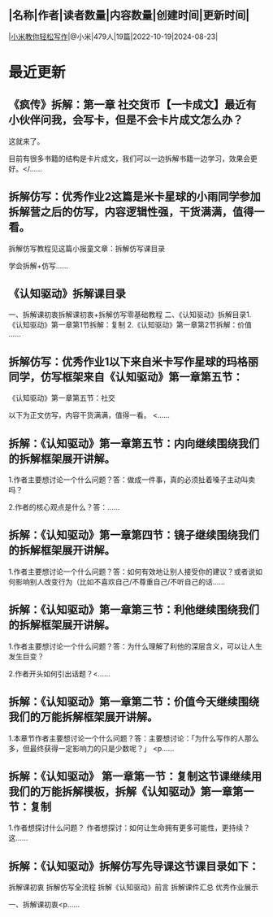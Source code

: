 |名称|作者|读者数量|内容数量|创建时间|更新时间|
---
|[小米教你轻松写作](https://xiaobot.net/p/readingtime111?refer=0b133df9-27dc-423b-8101-639049001c13)|@小米|479人|19篇|2022-10-19|2024-08-23|

# 最近更新
## 《疯传》拆解：第一章 社交货币【一卡成文】最近有小伙伴问我，会写卡，但是不会卡片成文怎么办？

这就来了。

目前有很多书籍的结构是卡片成文，我们可以一边拆解书籍一边学习，效果会更好。</......
## 拆解仿写：优秀作业2这篇是米卡星球的小雨同学参加拆解营之后的仿写，内容逻辑性强，干货满满，值得一看。

拆解仿写教程见这篇小报童文章：拆解仿写课目录

学会拆解+仿写......
## 《认知驱动》拆解课目录
一、拆解课初衷拆解课初衷+拆解仿写零基础教程
二、《认知驱动》拆解目录1.《认知驱动》第一章第1节拆解：复制
2.《认知驱动》第一章第2节拆解：价值
......
## 拆解仿写：优秀作业1以下来自米卡写作星球的玛格丽同学，仿写框架来自《认知驱动》第一章第五节：
《认知驱动》第一章第五节：社交

以下为正文仿写，内容干货满满，值得一看。
<......
## 拆解：《认知驱动》第一章第五节：内向继续围绕我们的拆解框架展开讲解。

1.作者主要想讨论一个什么问题？答：做成一件事，真的必须扯着嗓子主动叫卖吗？

2.作者的核心观点是什么？答：......
## 拆解：《认知驱动》第一章第四节：镜子继续围绕我们的拆解框架展开讲解。

1.作者主要想讨论一个什么问题？答：如何有效地让别人接受你的建议？或者说如何影响别人改变行为（比如不喜欢自己/不尊重自己/不听自己的话......
## 拆解：《认知驱动》第一章第三节：利他继续围绕我们的拆解框架展开讲解。

1.作者主要想讨论一个什么问题？答：为什么理解了利他的深层含义，可以让人生发生巨变？

2.作者开头如何引出话题？<......
## 拆解：《认知驱动》第一章第二节：价值今天继续围绕我们的万能拆解框架展开讲解。

1.本章节作者主要想讨论一个什么问题？答：主要想讨论：「为什么写作的人那么多，但最终获得一定影响力的只是少数呢？」
<p......
## 拆解：《认知驱动》 第一章第一节：复制这节课继续用我们的万能拆解模板，拆解《认知驱动》第一章第一节：复制

1.作者想探讨什么问题？
作者想探讨：如何让生命拥有更多可能性，更持续？
这......
## 拆解：《认知驱动》拆解仿写先导课这节课目录如下：
拆解课初衷
拆解仿写全流程
拆解《认知驱动》前言
拆解课件汇总
优秀作业展示

一、拆解课初衷<p......

